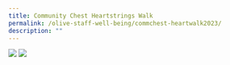 ```yaml
---
title: Community Chest Heartstrings Walk
permalink: /olive-staff-well-being/commchest-heartwalk2023/
description: ""
---
```

![](/images/comm%20chest%20heart%20strings%20walk%202023%20banner.png)
![](/images/comm%20chest%20heart%20strings%20walk%202023.png)